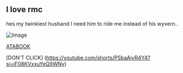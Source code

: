 ## I love rmc
hes my twinkiest husband I need him to ride me instead of his wyvern..

![Image](https://media.tenor.com/3wzzET7488EAAAAd/royal-margarine-cookie-royal-margarine.gif)

[ATABOOK](https://hiidkformyname.atabook.org/?page=1)

[DON'T CLICK] (https://youtube.com/shorts/PSbaAjvR4Y4?si=iF08KVxxuYeQ9WNy)
